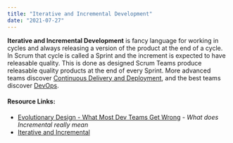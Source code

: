 ```yaml
---
title: "Iterative and Incremental Development"
date: "2021-07-27"
---
```


**Iterative and Incremental Development** is fancy language for working in cycles and always releasing a version of the product at the end of a cycle. In Scrum that cycle is called a Sprint and the increment is expected to have releasable quality. This is done as designed Scrum Teams produce releasable quality products at the end of every Sprint. More advanced teams discover [Continuous Delivery and Deployment](/glossary/continuous-delivery), and the best teams discover [DevOps](/glossary/devops).

#### Resource Links:

- [Evolutionary Design - What Most Dev Teams Get Wrong](http://codemanship.co.uk/parlezuml/blog/?postid=1576) - _What does Incremental really mean_
- [Iterative and Incremental](https://ronjeffries.com/articles/018-01ff/iter-incr/)
